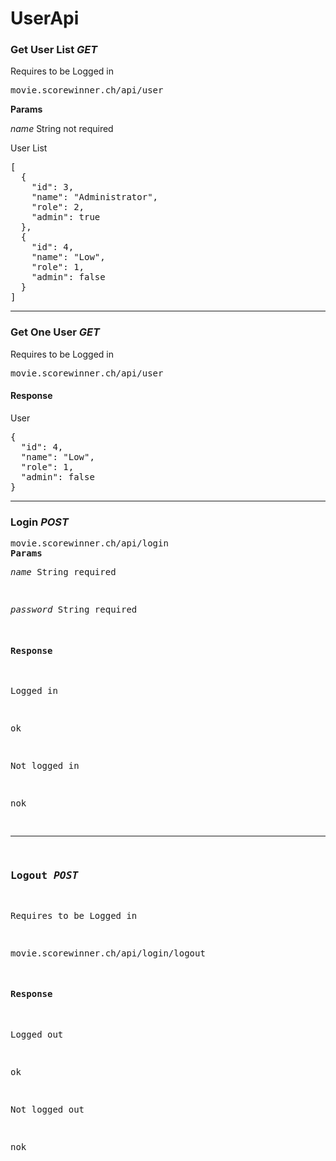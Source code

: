 <h1>UserApi</h1>
<h3>Get User List <i>GET</i></h3>
<p>Requires to be Logged in</p>
<pre>movie.scorewinner.ch/api/user</pre>
<b>Params</b>
<p><i>name</i> String not required</p>
<p>User List</p>
<pre>
[
  {
    "id": 3,
    "name": "Administrator",
    "role": 2,
    "admin": true
  },
  {
    "id": 4,
    "name": "Low",
    "role": 1,
    "admin": false
  }
]
</pre>
<hr>
<h3>Get One User <i>GET</i></h3>
<p>Requires to be Logged in</p>
<pre>movie.scorewinner.ch/api/user</pre>
<h4>Response</h4>
<p>User</p>
<pre>
{
  "id": 4,
  "name": "Low",
  "role": 1,
  "admin": false
}
</pre>
<hr>
<h3>Login <i>POST</i></h3>
<pre>movie.scorewinner.ch/api/login
<b>Params</b>
<p><i>name</i> String required</p>
<p><i>password</i> String required</p>
<h4>Response</h4>
<p>Logged in</p>
<pre>ok</pre>
<p>Not logged in</p>
<pre>nok</pre>
<hr>
<h3>Logout <i>POST</i></h3>
<p>Requires to be Logged in</p>
<pre>movie.scorewinner.ch/api/login/logout</pre>
<h4>Response</h4>
<p>Logged out</p>
<pre>ok</pre>
<p>Not logged out</p>
<pre>nok</pre>
